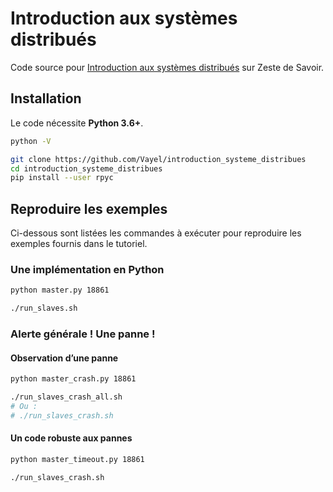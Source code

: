 # Introduction aux systèmes distribués

Code source pour [Introduction aux systèmes distribués](https://zestedesavoir.com/contenus/2238/introduction-aux-systemes-distribues/)
sur Zeste de Savoir.

## Installation

Le code nécessite **Python 3.6+**.

```bash
python -V
```

```bash
git clone https://github.com/Vayel/introduction_systeme_distribues
cd introduction_systeme_distribues
pip install --user rpyc
```

## Reproduire les exemples

Ci-dessous sont listées les commandes à exécuter pour reproduire les exemples
fournis dans le tutoriel.

### Une implémentation en Python 

```bash
python master.py 18861
```

```bash
./run_slaves.sh
```

### Alerte générale ! Une panne ! 

#### Observation d’une panne

```bash
python master_crash.py 18861
```

```bash
./run_slaves_crash_all.sh
# Ou :
# ./run_slaves_crash.sh
```

#### Un code robuste aux pannes

```bash
python master_timeout.py 18861
```

```bash
./run_slaves_crash.sh
```
